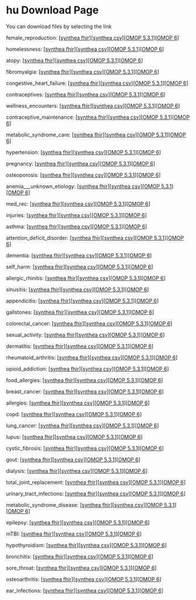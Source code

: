 # hu Download Page #
You can download files by selecting the link

female_reproduction: [[synthea fhir](https://github.com/science-automation/healthcare-europe-sample/raw/hu/hu/female_reproduction_synthea_fhir.zip)][[synthea csv](https://github.com/science-automation/healthcare-europe-sample/raw/hu/hu/female_reproduction_synthea_csv.zip)][[OMOP 5.3.1](https://github.com/science-automation/healthcare-europe-sample/raw/hu/hu/female_reproduction_omop_531.zip)][[OMOP 6](https://github.com/science-automation/healthcare-europe-sample/raw/hu/hu/female_reproduction_omop_6.zip)]

homelessness: [[synthea fhir](https://github.com/science-automation/healthcare-europe-sample/raw/hu/hu/homelessness_synthea_fhir.zip)][[synthea csv](https://github.com/science-automation/healthcare-europe-sample/raw/hu/hu/homelessness_synthea_csv.zip)][[OMOP 5.3.1](https://github.com/science-automation/healthcare-europe-sample/raw/hu/hu/homelessness_omop_531.zip)][[OMOP 6](https://github.com/science-automation/healthcare-europe-sample/raw/hu/hu/homelessness_omop_6.zip)]

atopy: [[synthea fhir](https://github.com/science-automation/healthcare-europe-sample/raw/hu/hu/atopy_synthea_fhir.zip)][[synthea csv](https://github.com/science-automation/healthcare-europe-sample/raw/hu/hu/atopy_synthea_csv.zip)][[OMOP 5.3.1](https://github.com/science-automation/healthcare-europe-sample/raw/hu/hu/atopy_omop_531.zip)][[OMOP 6](https://github.com/science-automation/healthcare-europe-sample/raw/hu/hu/atopy_omop_6.zip)]

fibromyalgia: [[synthea fhir](https://github.com/science-automation/healthcare-europe-sample/raw/hu/hu/fibromyalgia_synthea_fhir.zip)][[synthea csv](https://github.com/science-automation/healthcare-europe-sample/raw/hu/hu/fibromyalgia_synthea_csv.zip)][[OMOP 5.3.1](https://github.com/science-automation/healthcare-europe-sample/raw/hu/hu/fibromyalgia_omop_531.zip)][[OMOP 6](https://github.com/science-automation/healthcare-europe-sample/raw/hu/hu/fibromyalgia_omop_6.zip)]

congestive_heart_failure: [[synthea fhir](https://github.com/science-automation/healthcare-europe-sample/raw/hu/hu/congestive_heart_failure_synthea_fhir.zip)][[synthea csv](https://github.com/science-automation/healthcare-europe-sample/raw/hu/hu/congestive_heart_failure_synthea_csv.zip)][[OMOP 5.3.1](https://github.com/science-automation/healthcare-europe-sample/raw/hu/hu/congestive_heart_failure_omop_531.zip)][[OMOP 6](https://github.com/science-automation/healthcare-europe-sample/raw/hu/hu/congestive_heart_failure_omop_6.zip)]

contraceptives: [[synthea fhir](https://github.com/science-automation/healthcare-europe-sample/raw/hu/hu/contraceptives_synthea_fhir.zip)][[synthea csv](https://github.com/science-automation/healthcare-europe-sample/raw/hu/hu/contraceptives_synthea_csv.zip)][[OMOP 5.3.1](https://github.com/science-automation/healthcare-europe-sample/raw/hu/hu/contraceptives_omop_531.zip)][[OMOP 6](https://github.com/science-automation/healthcare-europe-sample/raw/hu/hu/contraceptives_omop_6.zip)]

wellness_encounters: [[synthea fhir](https://github.com/science-automation/healthcare-europe-sample/raw/hu/hu/wellness_encounters_synthea_fhir.zip)][[synthea csv](https://github.com/science-automation/healthcare-europe-sample/raw/hu/hu/wellness_encounters_synthea_csv.zip)][[OMOP 5.3.1](https://github.com/science-automation/healthcare-europe-sample/raw/hu/hu/wellness_encounters_omop_531.zip)][[OMOP 6](https://github.com/science-automation/healthcare-europe-sample/raw/hu/hu/wellness_encounters_omop_6.zip)]

contraceptive_maintenance: [[synthea fhir](https://github.com/science-automation/healthcare-europe-sample/raw/hu/hu/contraceptive_maintenance_synthea_fhir.zip)][[synthea csv](https://github.com/science-automation/healthcare-europe-sample/raw/hu/hu/contraceptive_maintenance_synthea_csv.zip)][[OMOP 5.3.1](https://github.com/science-automation/healthcare-europe-sample/raw/hu/hu/contraceptive_maintenance_omop_531.zip)][[OMOP 6](https://github.com/science-automation/healthcare-europe-sample/raw/hu/hu/contraceptive_maintenance_omop_6.zip)]

metabolic_syndrome_care: [[synthea fhir](https://github.com/science-automation/healthcare-europe-sample/raw/hu/hu/metabolic_syndrome_care_synthea_fhir.zip)][[synthea csv](https://github.com/science-automation/healthcare-europe-sample/raw/hu/hu/metabolic_syndrome_care_synthea_csv.zip)][[OMOP 5.3.1](https://github.com/science-automation/healthcare-europe-sample/raw/hu/hu/metabolic_syndrome_care_omop_531.zip)][[OMOP 6](https://github.com/science-automation/healthcare-europe-sample/raw/hu/hu/metabolic_syndrome_care_omop_6.zip)]

hypertension: [[synthea fhir](https://github.com/science-automation/healthcare-europe-sample/raw/hu/hu/hypertension_synthea_fhir.zip)][[synthea csv](https://github.com/science-automation/healthcare-europe-sample/raw/hu/hu/hypertension_synthea_csv.zip)][[OMOP 5.3.1](https://github.com/science-automation/healthcare-europe-sample/raw/hu/hu/hypertension_omop_531.zip)][[OMOP 6](https://github.com/science-automation/healthcare-europe-sample/raw/hu/hu/hypertension_omop_6.zip)]

pregnancy: [[synthea fhir](https://github.com/science-automation/healthcare-europe-sample/raw/hu/hu/pregnancy_synthea_fhir.zip)][[synthea csv](https://github.com/science-automation/healthcare-europe-sample/raw/hu/hu/pregnancy_synthea_csv.zip)][[OMOP 5.3.1](https://github.com/science-automation/healthcare-europe-sample/raw/hu/hu/pregnancy_omop_531.zip)][[OMOP 6](https://github.com/science-automation/healthcare-europe-sample/raw/hu/hu/pregnancy_omop_6.zip)]

osteoporosis: [[synthea fhir](https://github.com/science-automation/healthcare-europe-sample/raw/hu/hu/osteoporosis_synthea_fhir.zip)][[synthea csv](https://github.com/science-automation/healthcare-europe-sample/raw/hu/hu/osteoporosis_synthea_csv.zip)][[OMOP 5.3.1](https://github.com/science-automation/healthcare-europe-sample/raw/hu/hu/osteoporosis_omop_531.zip)][[OMOP 6](https://github.com/science-automation/healthcare-europe-sample/raw/hu/hu/osteoporosis_omop_6.zip)]

anemia___unknown_etiology: [[synthea fhir](https://github.com/science-automation/healthcare-europe-sample/raw/hu/hu/anemia___unknown_etiology_synthea_fhir.zip)][[synthea csv](https://github.com/science-automation/healthcare-europe-sample/raw/hu/hu/anemia___unknown_etiology_synthea_csv.zip)][[OMOP 5.3.1](https://github.com/science-automation/healthcare-europe-sample/raw/hu/hu/anemia___unknown_etiology_omop_531.zip)][[OMOP 6](https://github.com/science-automation/healthcare-europe-sample/raw/hu/hu/anemia___unknown_etiology_omop_6.zip)]

med_rec: [[synthea fhir](https://github.com/science-automation/healthcare-europe-sample/raw/hu/hu/med_rec_synthea_fhir.zip)][[synthea csv](https://github.com/science-automation/healthcare-europe-sample/raw/hu/hu/med_rec_synthea_csv.zip)][[OMOP 5.3.1](https://github.com/science-automation/healthcare-europe-sample/raw/hu/hu/med_rec_omop_531.zip)][[OMOP 6](https://github.com/science-automation/healthcare-europe-sample/raw/hu/hu/med_rec_omop_6.zip)]

injuries: [[synthea fhir](https://github.com/science-automation/healthcare-europe-sample/raw/hu/hu/injuries_synthea_fhir.zip)][[synthea csv](https://github.com/science-automation/healthcare-europe-sample/raw/hu/hu/injuries_synthea_csv.zip)][[OMOP 5.3.1](https://github.com/science-automation/healthcare-europe-sample/raw/hu/hu/injuries_omop_531.zip)][[OMOP 6](https://github.com/science-automation/healthcare-europe-sample/raw/hu/hu/injuries_omop_6.zip)]

asthma: [[synthea fhir](https://github.com/science-automation/healthcare-europe-sample/raw/hu/hu/asthma_synthea_fhir.zip)][[synthea csv](https://github.com/science-automation/healthcare-europe-sample/raw/hu/hu/asthma_synthea_csv.zip)][[OMOP 5.3.1](https://github.com/science-automation/healthcare-europe-sample/raw/hu/hu/asthma_omop_531.zip)][[OMOP 6](https://github.com/science-automation/healthcare-europe-sample/raw/hu/hu/asthma_omop_6.zip)]

attention_deficit_disorder: [[synthea fhir](https://github.com/science-automation/healthcare-europe-sample/raw/hu/hu/attention_deficit_disorder_synthea_fhir.zip)][[synthea csv](https://github.com/science-automation/healthcare-europe-sample/raw/hu/hu/attention_deficit_disorder_synthea_csv.zip)][[OMOP 5.3.1](https://github.com/science-automation/healthcare-europe-sample/raw/hu/hu/attention_deficit_disorder_omop_531.zip)][[OMOP 6](https://github.com/science-automation/healthcare-europe-sample/raw/hu/hu/attention_deficit_disorder_omop_6.zip)]

dementia: [[synthea fhir](https://github.com/science-automation/healthcare-europe-sample/raw/hu/hu/dementia_synthea_fhir.zip)][[synthea csv](https://github.com/science-automation/healthcare-europe-sample/raw/hu/hu/dementia_synthea_csv.zip)][[OMOP 5.3.1](https://github.com/science-automation/healthcare-europe-sample/raw/hu/hu/dementia_omop_531.zip)][[OMOP 6](https://github.com/science-automation/healthcare-europe-sample/raw/hu/hu/dementia_omop_6.zip)]

self_harm: [[synthea fhir](https://github.com/science-automation/healthcare-europe-sample/raw/hu/hu/self_harm_synthea_fhir.zip)][[synthea csv](https://github.com/science-automation/healthcare-europe-sample/raw/hu/hu/self_harm_synthea_csv.zip)][[OMOP 5.3.1](https://github.com/science-automation/healthcare-europe-sample/raw/hu/hu/self_harm_omop_531.zip)][[OMOP 6](https://github.com/science-automation/healthcare-europe-sample/raw/hu/hu/self_harm_omop_6.zip)]

allergic_rhinitis: [[synthea fhir](https://github.com/science-automation/healthcare-europe-sample/raw/hu/hu/allergic_rhinitis_synthea_fhir.zip)][[synthea csv](https://github.com/science-automation/healthcare-europe-sample/raw/hu/hu/allergic_rhinitis_synthea_csv.zip)][[OMOP 5.3.1](https://github.com/science-automation/healthcare-europe-sample/raw/hu/hu/allergic_rhinitis_omop_531.zip)][[OMOP 6](https://github.com/science-automation/healthcare-europe-sample/raw/hu/hu/allergic_rhinitis_omop_6.zip)]

sinusitis: [[synthea fhir](https://github.com/science-automation/healthcare-europe-sample/raw/hu/hu/sinusitis_synthea_fhir.zip)][[synthea csv](https://github.com/science-automation/healthcare-europe-sample/raw/hu/hu/sinusitis_synthea_csv.zip)][[OMOP 5.3.1](https://github.com/science-automation/healthcare-europe-sample/raw/hu/hu/sinusitis_omop_531.zip)][[OMOP 6](https://github.com/science-automation/healthcare-europe-sample/raw/hu/hu/sinusitis_omop_6.zip)]

appendicitis: [[synthea fhir](https://github.com/science-automation/healthcare-europe-sample/raw/hu/hu/appendicitis_synthea_fhir.zip)][[synthea csv](https://github.com/science-automation/healthcare-europe-sample/raw/hu/hu/appendicitis_synthea_csv.zip)][[OMOP 5.3.1](https://github.com/science-automation/healthcare-europe-sample/raw/hu/hu/appendicitis_omop_531.zip)][[OMOP 6](https://github.com/science-automation/healthcare-europe-sample/raw/hu/hu/appendicitis_omop_6.zip)]

gallstones: [[synthea fhir](https://github.com/science-automation/healthcare-europe-sample/raw/hu/hu/gallstones_synthea_fhir.zip)][[synthea csv](https://github.com/science-automation/healthcare-europe-sample/raw/hu/hu/gallstones_synthea_csv.zip)][[OMOP 5.3.1](https://github.com/science-automation/healthcare-europe-sample/raw/hu/hu/gallstones_omop_531.zip)][[OMOP 6](https://github.com/science-automation/healthcare-europe-sample/raw/hu/hu/gallstones_omop_6.zip)]

colorectal_cancer: [[synthea fhir](https://github.com/science-automation/healthcare-europe-sample/raw/hu/hu/colorectal_cancer_synthea_fhir.zip)][[synthea csv](https://github.com/science-automation/healthcare-europe-sample/raw/hu/hu/colorectal_cancer_synthea_csv.zip)][[OMOP 5.3.1](https://github.com/science-automation/healthcare-europe-sample/raw/hu/hu/colorectal_cancer_omop_531.zip)][[OMOP 6](https://github.com/science-automation/healthcare-europe-sample/raw/hu/hu/colorectal_cancer_omop_6.zip)]

sexual_activity: [[synthea fhir](https://github.com/science-automation/healthcare-europe-sample/raw/hu/hu/sexual_activity_synthea_fhir.zip)][[synthea csv](https://github.com/science-automation/healthcare-europe-sample/raw/hu/hu/sexual_activity_synthea_csv.zip)][[OMOP 5.3.1](https://github.com/science-automation/healthcare-europe-sample/raw/hu/hu/sexual_activity_omop_531.zip)][[OMOP 6](https://github.com/science-automation/healthcare-europe-sample/raw/hu/hu/sexual_activity_omop_6.zip)]

dermatitis: [[synthea fhir](https://github.com/science-automation/healthcare-europe-sample/raw/hu/hu/dermatitis_synthea_fhir.zip)][[synthea csv](https://github.com/science-automation/healthcare-europe-sample/raw/hu/hu/dermatitis_synthea_csv.zip)][[OMOP 5.3.1](https://github.com/science-automation/healthcare-europe-sample/raw/hu/hu/dermatitis_omop_531.zip)][[OMOP 6](https://github.com/science-automation/healthcare-europe-sample/raw/hu/hu/dermatitis_omop_6.zip)]

rheumatoid_arthritis: [[synthea fhir](https://github.com/science-automation/healthcare-europe-sample/raw/hu/hu/rheumatoid_arthritis_synthea_fhir.zip)][[synthea csv](https://github.com/science-automation/healthcare-europe-sample/raw/hu/hu/rheumatoid_arthritis_synthea_csv.zip)][[OMOP 5.3.1](https://github.com/science-automation/healthcare-europe-sample/raw/hu/hu/rheumatoid_arthritis_omop_531.zip)][[OMOP 6](https://github.com/science-automation/healthcare-europe-sample/raw/hu/hu/rheumatoid_arthritis_omop_6.zip)]

opioid_addiction: [[synthea fhir](https://github.com/science-automation/healthcare-europe-sample/raw/hu/hu/opioid_addiction_synthea_fhir.zip)][[synthea csv](https://github.com/science-automation/healthcare-europe-sample/raw/hu/hu/opioid_addiction_synthea_csv.zip)][[OMOP 5.3.1](https://github.com/science-automation/healthcare-europe-sample/raw/hu/hu/opioid_addiction_omop_531.zip)][[OMOP 6](https://github.com/science-automation/healthcare-europe-sample/raw/hu/hu/opioid_addiction_omop_6.zip)]

food_allergies: [[synthea fhir](https://github.com/science-automation/healthcare-europe-sample/raw/hu/hu/food_allergies_synthea_fhir.zip)][[synthea csv](https://github.com/science-automation/healthcare-europe-sample/raw/hu/hu/food_allergies_synthea_csv.zip)][[OMOP 5.3.1](https://github.com/science-automation/healthcare-europe-sample/raw/hu/hu/food_allergies_omop_531.zip)][[OMOP 6](https://github.com/science-automation/healthcare-europe-sample/raw/hu/hu/food_allergies_omop_6.zip)]

breast_cancer: [[synthea fhir](https://github.com/science-automation/healthcare-europe-sample/raw/hu/hu/breast_cancer_synthea_fhir.zip)][[synthea csv](https://github.com/science-automation/healthcare-europe-sample/raw/hu/hu/breast_cancer_synthea_csv.zip)][[OMOP 5.3.1](https://github.com/science-automation/healthcare-europe-sample/raw/hu/hu/breast_cancer_omop_531.zip)][[OMOP 6](https://github.com/science-automation/healthcare-europe-sample/raw/hu/hu/breast_cancer_omop_6.zip)]

allergies: [[synthea fhir](https://github.com/science-automation/healthcare-europe-sample/raw/hu/hu/allergies_synthea_fhir.zip)][[synthea csv](https://github.com/science-automation/healthcare-europe-sample/raw/hu/hu/allergies_synthea_csv.zip)][[OMOP 5.3.1](https://github.com/science-automation/healthcare-europe-sample/raw/hu/hu/allergies_omop_531.zip)][[OMOP 6](https://github.com/science-automation/healthcare-europe-sample/raw/hu/hu/allergies_omop_6.zip)]

copd: [[synthea fhir](https://github.com/science-automation/healthcare-europe-sample/raw/hu/hu/copd_synthea_fhir.zip)][[synthea csv](https://github.com/science-automation/healthcare-europe-sample/raw/hu/hu/copd_synthea_csv.zip)][[OMOP 5.3.1](https://github.com/science-automation/healthcare-europe-sample/raw/hu/hu/copd_omop_531.zip)][[OMOP 6](https://github.com/science-automation/healthcare-europe-sample/raw/hu/hu/copd_omop_6.zip)]

lung_cancer: [[synthea fhir](https://github.com/science-automation/healthcare-europe-sample/raw/hu/hu/lung_cancer_synthea_fhir.zip)][[synthea csv](https://github.com/science-automation/healthcare-europe-sample/raw/hu/hu/lung_cancer_synthea_csv.zip)][[OMOP 5.3.1](https://github.com/science-automation/healthcare-europe-sample/raw/hu/hu/lung_cancer_omop_531.zip)][[OMOP 6](https://github.com/science-automation/healthcare-europe-sample/raw/hu/hu/lung_cancer_omop_6.zip)]

lupus: [[synthea fhir](https://github.com/science-automation/healthcare-europe-sample/raw/hu/hu/lupus_synthea_fhir.zip)][[synthea csv](https://github.com/science-automation/healthcare-europe-sample/raw/hu/hu/lupus_synthea_csv.zip)][[OMOP 5.3.1](https://github.com/science-automation/healthcare-europe-sample/raw/hu/hu/lupus_omop_531.zip)][[OMOP 6](https://github.com/science-automation/healthcare-europe-sample/raw/hu/hu/lupus_omop_6.zip)]

cystic_fibrosis: [[synthea fhir](https://github.com/science-automation/healthcare-europe-sample/raw/hu/hu/cystic_fibrosis_synthea_fhir.zip)][[synthea csv](https://github.com/science-automation/healthcare-europe-sample/raw/hu/hu/cystic_fibrosis_synthea_csv.zip)][[OMOP 5.3.1](https://github.com/science-automation/healthcare-europe-sample/raw/hu/hu/cystic_fibrosis_omop_531.zip)][[OMOP 6](https://github.com/science-automation/healthcare-europe-sample/raw/hu/hu/cystic_fibrosis_omop_6.zip)]

gout: [[synthea fhir](https://github.com/science-automation/healthcare-europe-sample/raw/hu/hu/gout_synthea_fhir.zip)][[synthea csv](https://github.com/science-automation/healthcare-europe-sample/raw/hu/hu/gout_synthea_csv.zip)][[OMOP 5.3.1](https://github.com/science-automation/healthcare-europe-sample/raw/hu/hu/gout_omop_531.zip)][[OMOP 6](https://github.com/science-automation/healthcare-europe-sample/raw/hu/hu/gout_omop_6.zip)]

dialysis: [[synthea fhir](https://github.com/science-automation/healthcare-europe-sample/raw/hu/hu/dialysis_synthea_fhir.zip)][[synthea csv](https://github.com/science-automation/healthcare-europe-sample/raw/hu/hu/dialysis_synthea_csv.zip)][[OMOP 5.3.1](https://github.com/science-automation/healthcare-europe-sample/raw/hu/hu/dialysis_omop_531.zip)][[OMOP 6](https://github.com/science-automation/healthcare-europe-sample/raw/hu/hu/dialysis_omop_6.zip)]

total_joint_replacement: [[synthea fhir](https://github.com/science-automation/healthcare-europe-sample/raw/hu/hu/total_joint_replacement_synthea_fhir.zip)][[synthea csv](https://github.com/science-automation/healthcare-europe-sample/raw/hu/hu/total_joint_replacement_synthea_csv.zip)][[OMOP 5.3.1](https://github.com/science-automation/healthcare-europe-sample/raw/hu/hu/total_joint_replacement_omop_531.zip)][[OMOP 6](https://github.com/science-automation/healthcare-europe-sample/raw/hu/hu/total_joint_replacement_omop_6.zip)]

urinary_tract_infections: [[synthea fhir](https://github.com/science-automation/healthcare-europe-sample/raw/hu/hu/urinary_tract_infections_synthea_fhir.zip)][[synthea csv](https://github.com/science-automation/healthcare-europe-sample/raw/hu/hu/urinary_tract_infections_synthea_csv.zip)][[OMOP 5.3.1](https://github.com/science-automation/healthcare-europe-sample/raw/hu/hu/urinary_tract_infections_omop_531.zip)][[OMOP 6](https://github.com/science-automation/healthcare-europe-sample/raw/hu/hu/urinary_tract_infections_omop_6.zip)]

metabolic_syndrome_disease: [[synthea fhir](https://github.com/science-automation/healthcare-europe-sample/raw/hu/hu/metabolic_syndrome_disease_synthea_fhir.zip)][[synthea csv](https://github.com/science-automation/healthcare-europe-sample/raw/hu/hu/metabolic_syndrome_disease_synthea_csv.zip)][[OMOP 5.3.1](https://github.com/science-automation/healthcare-europe-sample/raw/hu/hu/metabolic_syndrome_disease_omop_531.zip)][[OMOP 6](https://github.com/science-automation/healthcare-europe-sample/raw/hu/hu/metabolic_syndrome_disease_omop_6.zip)]

epilepsy: [[synthea fhir](https://github.com/science-automation/healthcare-europe-sample/raw/hu/hu/epilepsy_synthea_fhir.zip)][[synthea csv](https://github.com/science-automation/healthcare-europe-sample/raw/hu/hu/epilepsy_synthea_csv.zip)][[OMOP 5.3.1](https://github.com/science-automation/healthcare-europe-sample/raw/hu/hu/epilepsy_omop_531.zip)][[OMOP 6](https://github.com/science-automation/healthcare-europe-sample/raw/hu/hu/epilepsy_omop_6.zip)]

mTBI: [[synthea fhir](https://github.com/science-automation/healthcare-europe-sample/raw/hu/hu/mTBI_synthea_fhir.zip)][[synthea csv](https://github.com/science-automation/healthcare-europe-sample/raw/hu/hu/mTBI_synthea_csv.zip)][[OMOP 5.3.1](https://github.com/science-automation/healthcare-europe-sample/raw/hu/hu/mTBI_omop_531.zip)][[OMOP 6](https://github.com/science-automation/healthcare-europe-sample/raw/hu/hu/mTBI_omop_6.zip)]

hypothyroidism: [[synthea fhir](https://github.com/science-automation/healthcare-europe-sample/raw/hu/hu/hypothyroidism_synthea_fhir.zip)][[synthea csv](https://github.com/science-automation/healthcare-europe-sample/raw/hu/hu/hypothyroidism_synthea_csv.zip)][[OMOP 5.3.1](https://github.com/science-automation/healthcare-europe-sample/raw/hu/hu/hypothyroidism_omop_531.zip)][[OMOP 6](https://github.com/science-automation/healthcare-europe-sample/raw/hu/hu/hypothyroidism_omop_6.zip)]

bronchitis: [[synthea fhir](https://github.com/science-automation/healthcare-europe-sample/raw/hu/hu/bronchitis_synthea_fhir.zip)][[synthea csv](https://github.com/science-automation/healthcare-europe-sample/raw/hu/hu/bronchitis_synthea_csv.zip)][[OMOP 5.3.1](https://github.com/science-automation/healthcare-europe-sample/raw/hu/hu/bronchitis_omop_531.zip)][[OMOP 6](https://github.com/science-automation/healthcare-europe-sample/raw/hu/hu/bronchitis_omop_6.zip)]

sore_throat: [[synthea fhir](https://github.com/science-automation/healthcare-europe-sample/raw/hu/hu/sore_throat_synthea_fhir.zip)][[synthea csv](https://github.com/science-automation/healthcare-europe-sample/raw/hu/hu/sore_throat_synthea_csv.zip)][[OMOP 5.3.1](https://github.com/science-automation/healthcare-europe-sample/raw/hu/hu/sore_throat_omop_531.zip)][[OMOP 6](https://github.com/science-automation/healthcare-europe-sample/raw/hu/hu/sore_throat_omop_6.zip)]

osteoarthritis: [[synthea fhir](https://github.com/science-automation/healthcare-europe-sample/raw/hu/hu/osteoarthritis_synthea_fhir.zip)][[synthea csv](https://github.com/science-automation/healthcare-europe-sample/raw/hu/hu/osteoarthritis_synthea_csv.zip)][[OMOP 5.3.1](https://github.com/science-automation/healthcare-europe-sample/raw/hu/hu/osteoarthritis_omop_531.zip)][[OMOP 6](https://github.com/science-automation/healthcare-europe-sample/raw/hu/hu/osteoarthritis_omop_6.zip)]

ear_infections: [[synthea fhir](https://github.com/science-automation/healthcare-europe-sample/raw/hu/hu/ear_infections_synthea_fhir.zip)][[synthea csv](https://github.com/science-automation/healthcare-europe-sample/raw/hu/hu/ear_infections_synthea_csv.zip)][[OMOP 5.3.1](https://github.com/science-automation/healthcare-europe-sample/raw/hu/hu/ear_infections_omop_531.zip)][[OMOP 6](https://github.com/science-automation/healthcare-europe-sample/raw/hu/hu/ear_infections_omop_6.zip)]


